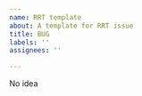 ```yaml
---
name: RRT template
about: A template for RRT issue
title: BUG
labels: ''
assignees: ''

---
```


No idea
